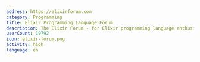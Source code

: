 ```yaml
---
address: https://elixirforum.com
category: Programming
title: Elixir Programming Language Forum
description: The Elixir Forum - for Elixir programming language enthusiasts!
userCount: 19792
icon: elixir-forum.png
activity: high
language: en
---
```

